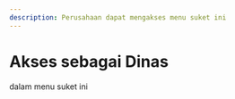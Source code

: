 ```yaml
---
description: Perusahaan dapat mengakses menu suket ini
---
```


# Akses sebagai Dinas

dalam menu suket ini
